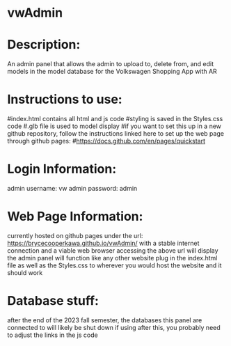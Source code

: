 # vwAdmin

# Description:
An admin panel that allows the admin to upload to, delete from, and edit models in the model database for the Volkswagen Shopping App with AR

# Instructions to use:
#index.html contains all html and js code
#styling is saved in the Styles.css code
#.glb file is used to model display
#if you want to set this up in a new github repository, follow the instructions linked here to set up the web page through github pages:
#https://docs.github.com/en/pages/quickstart

# Login Information:
admin username: vw
admin password: admin

# Web Page Information:
currently hosted on github pages under the url:
https://brycecooperkawa.github.io/vwAdmin/
with a stable internet connection and a viable web browser accessing the above url will display the admin panel
will function like any other website plug in the index.html file as well as the Styles.css to wherever you would host
the website and it should work

# Database stuff:
after the end of the 2023 fall semester, the databases this panel are connected to will likely be shut down
if using after this, you probably need to adjust the links in the js code
